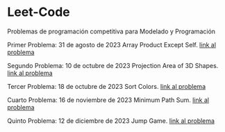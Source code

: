 # Leet-Code
Problemas de programación competitiva para Modelado y Programación

Primer Problema: 
31 de agosto de 2023
Array Product Except Self. [link al problema](https://leetcode.com/problems/product-of-array-except-self/description/?envType=study-plan-v2&envId=leetcode-75)


Segundo Problema:
10 de octubre de 2023
Projection Area of 3D Shapes. [link al problema](https://leetcode.com/problems/projection-area-of-3d-shapes/)

Tercer Problema: 
18 de octubre de 2023
Sort Colors. [link al problema](https://leetcode.com/problems/sort-colors/description/)

Cuarto Problema:
16 de noviembre de 2023
Minimum Path Sum. [link al problema](https://leetcode.com/problems/minimum-path-sum/description/)

Quinto Problema:
12 de diciembre de 2023
Jump Game. [link al problema](https://leetcode.com/problems/jump-game/?envType=study-plan-v2&envId=top-interview-150)
